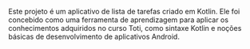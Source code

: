 Este projeto é um aplicativo de lista de tarefas criado em Kotlin. 
Ele foi concebido como uma ferramenta de aprendizagem para aplicar os conhecimentos adquiridos no curso Toti, como sintaxe Kotlin e noções básicas de desenvolvimento de aplicativos Android.